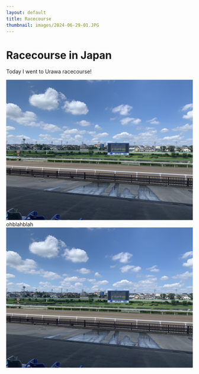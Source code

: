 ```yaml
---
layout: default
title: Racecourse
thumbnail: images/2024-06-29-01.JPG
---
```


# Racecourse in Japan
 
Today I went to Urawa racecourse!


  
![](images/2024-06-29-01.JPG)  
ohblahblah  
![](images/2024-06-29-01.JPG)

